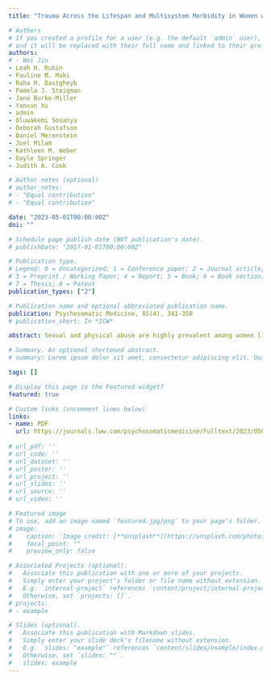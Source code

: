 ```yaml
---
title: "Trauma Across the Lifespan and Multisystem Morbidity in Women with HIV"

# Authors
# If you created a profile for a user (e.g. the default `admin` user), write the username (folder name) here 
# and it will be replaced with their full name and linked to their profile.
authors:
# - Wei Jin
- Leah H. Rubin
- Pauline M. Maki
- Raha M. Dastgheyb
- Pamela J. Steigman
- Jane Burke-Miller
- Yanxun Xu
- admin
- Oluwakemi Sosanya
- Deborah Gustafson
- Daniel Merenstein
- Joel Milam
- Kathleen M. Weber
- Gayle Springer
- Judith A. Cook

# Author notes (optional)
# author_notes:
# - "Equal contribution"
# - "Equal contribution"

date: "2023-05-01T00:00:00Z"
doi: ""

# Schedule page publish date (NOT publication's date).
# publishDate: "2017-01-01T00:00:00Z"

# Publication type.
# Legend: 0 = Uncategorized; 1 = Conference paper; 2 = Journal article;
# 3 = Preprint / Working Paper; 4 = Report; 5 = Book; 6 = Book section;
# 7 = Thesis; 8 = Patent
publication_types: ["2"]

# Publication name and optional abbreviated publication name.
publication: Psychosomatic Medicine, 85(4), 341-350
# publication_short: In *ICW*

abstract: Sexual and physical abuse are highly prevalent among women living with HIV (WLWH) and are risk factors for the development of mental health and substance use disorders (MHDs, SUDs), and cognitive and medical comorbidities. We examined empirically derived patterns of trauma, MHD, and SUD, and associations with later cognitive and health outcomes. A total of 1027 WLWH (average age = 48.6 years) in the Women’s Interagency HIV Study completed the World Mental Health Composite International Diagnostic Interview from 2010 to 2013 to identify MHDs, SUDs, and age at onset of sexual and physical abuse. Then, cognitive impairment, cardiovascular/metabolic conditions, and HIV disease outcomes were assessed for up to 8.8 years. Latent class analysis identified patterns of co-occurring trauma, MHDs, and/or SUDs. Generalized estimating equations determined associations between these patterns and midlife cognitive and medical outcomes. WLWH have complex multisystem profiles of abuse, MHD, and/or SUD that predict midlife cognitive, metabolic/cardiovascular, and HIV outcomes. Understanding the interplay between these factors over time can identify risks and personalize preventative and treatment interventions.

# Summary. An optional shortened abstract.
# summary: Lorem ipsum dolor sit amet, consectetur adipiscing elit. Duis posuere tellus ac convallis placerat. Proin tincidunt magna sed ex sollicitudin condimentum.

tags: []

# Display this page in the Featured widget?
featured: true

# Custom links (uncomment lines below)
links:
- name: PDF
  url: https://journals.lww.com/psychosomaticmedicine/Fulltext/2023/05000/Trauma_Across_the_Life_Span_and_Multisystem.7.aspx?casa_token=L1d2QT_pgyUAAAAA:MQV5bBzRezdZmkBfc4UvInN5wCZBtcYDyh_X8TOgwZB1S22yMEnxUDuGipjBIRXYpAt8UPo7YbHrjJwn55WWCCfF
  
# url_pdf: ''
# url_code: ''
# url_dataset: ''
# url_poster: ''
# url_project: ''
# url_slides: ''
# url_source: ''
# url_video: ''

# Featured image
# To use, add an image named `featured.jpg/png` to your page's folder. 
# image:
#    caption: 'Image credit: [**Unsplash**](https://unsplash.com/photos/pLCdAaMFLTE)'
#    focal_point: ""
#    preview_only: false

# Associated Projects (optional).
#   Associate this publication with one or more of your projects.
#   Simply enter your project's folder or file name without extension.
#   E.g. `internal-project` references `content/project/internal-project/index.md`.
#   Otherwise, set `projects: []`.
# projects:
# - example

# Slides (optional).
#   Associate this publication with Markdown slides.
#   Simply enter your slide deck's filename without extension.
#   E.g. `slides: "example"` references `content/slides/example/index.md`.
#   Otherwise, set `slides: ""`.
#   slides: example
---
```

